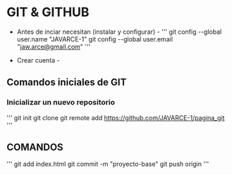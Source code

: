# GIT & GITHUB

- Antes de inciar necesitan (instalar y configurar) -
'''
git config --global user.name "JAVARCE-1"
git config --global user.email "jaw.arce@gmail.com"
'''

- Crear cuenta -
## Comandos iniciales de GIT
### Inicializar un nuevo repositorio
'''
git init
git clone 
git remote add https://github.com/JAVARCE-1/pagina_git
'''

## COMANDOS
'''
git add index.html
git commit -m "proyecto-base"
git push origin
'''